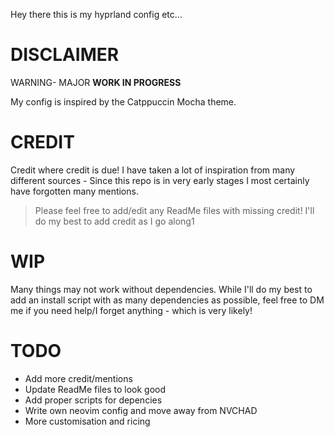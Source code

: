 Hey there this is my hyprland config etc...

# DISCLAIMER 
WARNING- MAJOR **WORK IN PROGRESS**

My config is inspired by the Catppuccin Mocha theme.

# CREDIT
Credit where credit is due!
I have taken a lot of inspiration from many different sources - Since this repo is in very early stages I most certainly have forgotten many mentions.
> Please feel free to add/edit any ReadMe files with missing credit! I'll do my best to add credit as I go along1

# WIP
Many things may not work without dependencies. While I'll do my best to add an install script with as many dependencies as possible, feel free to DM me if you need help/I forget anything - which is very likely!

# TODO
- Add more credit/mentions
- Update ReadMe files to look good
- Add proper scripts for depencies
- Write own neovim config and move away from NVCHAD
- More customisation and ricing
